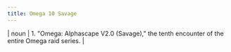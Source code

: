 ```yaml
---
title: Omega 10 Savage
---
```

| noun | 1.  	"Omega: Alphascape V2.0 (Savage)," the tenth encounter of the entire Omega raid series.	|